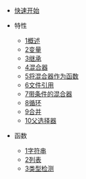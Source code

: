 -   [快速开始](docs/0快速开始.md)
-   特性  	

    -   [1概述](docs/特性/1概述.md)
    -   [2变量](docs/特性/2变量.md)
    -   [3继承](docs/特性/3继承.md)
    -   [4混合器](docs/特性/4混合器.md)
    -   [5将混合器作为函数](docs/特性/5将混合器作为函数.md)
    -   [6文件引用](docs/特性/6文件引用.md)
    -   [7带条件的混合器](docs/特性/7带条件的混合器.md)
    -   [8循环](docs/特性/8循环.md)
    -   [9合并](docs/特性/9合并.md)
    -   [10父选择器](docs/特性/10父选择器.md)

-   函数

    -   [1字符串](docs/函数/1字符串.md)
    -   [2列表](docs/函数/2列表.md)
    -   [3类型检测](docs/函数/3类型检测.md)
